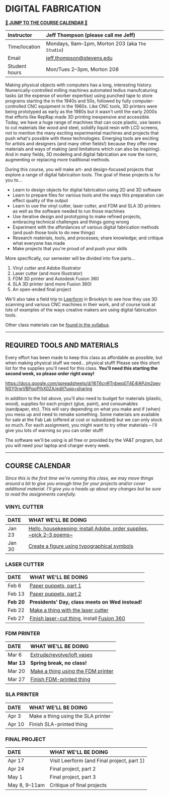 # DIGITAL FABRICATION

**[🔻 JUMP TO THE COURSE CALENDAR 🔻](#course-calendar)**

| Instructor    | Jeff Thompson (please call me Jeff) |
| :------------ | :--- |
| Time/location | Mondays, 9am–1pm, Morton 203 (aka `The Studio`) |
| Email         | jeff.thompson@stevens.edu |
| Student hours | Mon/Tues 2–3pm, Morton 208 |

Making physical objects with computers has a long, interesting history. Numerically-controlled milling machines automated tedius manufcaturing tasks (at the expense of worker expertise) using punched tape to store programs starting the in the 1940s and 50s, followed by fully computer-controlled CNC equipment in the 1960s. Like CNC tools, 3D printers were being prototyped as early as the 1980s but it wasn't until the early 2000s that efforts like RepRap made 3D printing inexpensive and accessible. Today, we have a huge range of machines that can ooze plastic, use lasers to cut materials like wood and steel, solidify liquid resin with LCD screens, not to mention the many exciting experimental machines and projects that push what's possible with these technologies. Emerging tools are exciting for artists and designers (and many other fields!) because they offer new materials and ways of making (and limitations which can also be inspiring). And in many fields, 3D modeling and digital fabrication are now the norm, augmenting or replacing more traditional methods.

During this course, you will make art- and design-focused projects that explore a range of digital fabrication tools. The goal of these projects is for you to...  

+ Learn to design objects for digital fabrication using 2D and 3D software
+ Learn to prepare files for various tools and the ways this preparation can effect quality of the output
+ Learn to use the vinyl cutter, laser cutter, and FDM and SLA 3D printers as well as the software needed to run those machines
+ Use iterative design and prototyping to make refined projects, embracing technical challenges and things going wrong
+ Experiment with the affordances of various digital fabrication methods (and push those tools to do new things)
+ Research materials, tools, and processes; share knowledge; and critique what everyone has made
+ Make projects that you're proud of and push your skills

More specifically, our semester will be divided into five parts...

1. Vinyl cutter and Adobe Illustrator
2. Laser cutter (and more Illustrator)
3. FDM 3D printer and Autodesk Fusion 360
4. SLA 3D printer (and more Fusion 360)
5. An open-ended final project

We'll also take a field trip to [Leerform](https://www.leerform.com/) in Brooklyn to see how they use 3D scanning and various CNC machines in their work, and of course look at lots of examples of the ways creative makers are using digital fabrication tools.

Other class materials can be [found in the syllabus](Syllabus.md).

- - -

## REQUIRED TOOLS AND MATERIALS
Every effort has been made to keep this class as affordable as possible, but when making physical stuff we need... physical stuff! Please see this short list for the supplies you'll need for this class. **You'll need this starting the second week, so please order right away!**

https://docs.google.com/spreadsheets/d/16T6cnRTnbwq0T4E4lAPJm2qeyNSY0rwVBPpoPIhX0ZA/edit?usp=sharing

In addition to the list above, you'll also need to budget for materials (plastic, wood), supplies for each project (glue, paint), and consumables (sandpaper, etc). This will vary depending on what you make and if (when) you mess up and need to remake something. Some materials are available for sale at the Fab Lab (offered at cost or subsidized) but we can only stock so much. For each assignment, you might want to try other materials – I'll give you lots of warning so you can order stuff!

The software we'll be using is all free or provided by the VA&T program, but you will need your laptop and charger every week.

- - -

## COURSE CALENDAR  
*Since this is the first time we're running this class, we may move things around a bit to give you enough time for your projects and/or cover additional material. I'll give you a heads up about any changes but be sure to read the assignments carefully.*

### VINYL CUTTER
| DATE       | WHAT WE'LL BE DOING |
| :--------- | :----- |
| Jan 23     | [Hello, housekeeping; install Adobe, order supplies, ~pick 2–3 poems~](Week01-Hello) |
| Jan 30     | [Create a figure using typographical symbols](Week02-VinylCutFigure) |

### LASER CUTTER  
| DATE       | WHAT WE'LL BE DOING |
| :--------- | :----- |
| Feb 6      | [Paper puppets, part 1](Week03-LasercutPuppet) |
| Feb 13     | [Paper puppets, part 2](Week03-LasercutPuppet) |
| **Feb 20** | **Presidents' Day, class meets on Wed instead!** |
| Feb 22     | [Make a thing with the laser cutter](Week05-MakeAThingWithTheLaserCutter) |
| Feb 27     | [Finish laser-cut thing](Week05-MakeAThingWithTheLaserCutter), install [Fusion 360](https://www.autodesk.com/products/fusion-360/education) |

### FDM PRINTER  
| DATE       | WHAT WE'LL BE DOING |
| :--------- | :----- |
| Mar 6      | [Extrude/revolve/loft vases](Week08-ExtrudeRevolveLoft) |
| **Mar 13** | **Spring break, no class!** |
| Mar 20     | [Make a thing using the FDM printer](Week09-MakeAnFDMPrintedThing) |
| Mar 27     | [Finish FDM-printed thing](Week09-MakeAnFDMPrintedThing) |

### SLA PRINTER  
| DATE       | WHAT WE'LL BE DOING |
| :--------- | :----- |
| Apr 3      | Make a thing using the SLA printer |
| Apr 10     | Finish SLA-printed thing |

### FINAL PROJECT  
| DATE       | WHAT WE'LL BE DOING |
| :--------- | :----- |
| Apr 17     | Visit Leerform (and Final project, part 1) |
| Apr 24     | Final project, part 2 |
| May 1      | Final project, part 3 |
| May 8, 9–11am | Critique of final projects |

